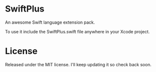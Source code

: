 # SwiftPlus
An awesome Swift language extension pack.

To use it include the SwiftPlus.swift file anywhere in your Xcode project.

# License
Released under the MIT license. I'll keep updating it so check back soon.
